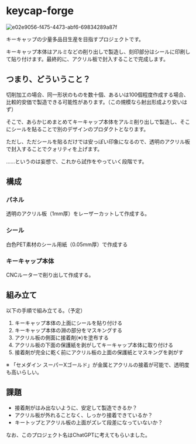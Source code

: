# keycap-forge

![e02e9056-f475-4473-abf6-69834289a87f](https://user-images.githubusercontent.com/90203406/230790978-02ec495a-d975-47ee-b49a-0181e8302f8d.JPEG)

キーキャップの少量多品目生産を目指すプロジェクトです。

キーキャップ本体はアルミなどの削り出しで製造し、刻印部分はシールに印刷して貼り付けます。最終的に、アクリル板で封入することで完成します。


## つまり、どういうこと？

切削加工の場合、同一形状のものを数十個、あるいは100個程度作成する場合、比較的安価で製造できる可能性があります。（この規模なら射出形成より安いはず）

そこで、あらかじめまとめてキーキャップ本体をアルミ削り出しで製造し、そこにシールを貼ることで別のデザインのプロダクトとなります。

ただし、ただシールを貼るだけでは安っぽい印象になるので、透明のアクリル板で封入することでクォリティを上げます。

……というのは妄想で、これから試作をやっていく段階です。

## 構成

### パネル

透明のアクリル板（1mm厚）をレーザーカットして作成する。

### シール

白色PET素材のシール用紙（0.05mm厚）で作成する

### キーキャップ本体

CNCルーターで削り出して作成する。

## 組み立て

以下の手順で組み立てる。（予定）

1. キーキャップ本体の上面にシールを貼り付ける
2. キーキャップ本体の淵の部分をマスキングする
3. アクリル板の側面に接着剤(※)を塗布する
4. アクリル板の下面の保護紙を剥がしてキーキャップ本体に取り付ける
5. 接着剤が完全に乾く前にアクリル板の上面の保護紙とマスキングを剥がす

※ 「セメダイン スーパーXゴールド」が金属とアクリルの接着が可能で、透明度も高いらしい。


## 課題

- 接着剤がはみ出ないように、安定して製造できるか？
- アクリル板が外れることなく、しっかり接着できているか？
- キートップとアクリル板の上面がズレて段差になっていないか？



なお、このプロジェクト名はChatGPTに考えてもらいました。
